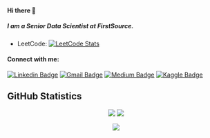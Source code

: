 #### Hi there 👋
##### I am a Senior Data Scientist at FirstSource.

- LeetCode: [![LeetCode Stats](https://leetcard.jacoblin.cool/pulkitmehtawork1985)](https://leetcode.com/pulkitmehtawork1985/)

#### Connect with me:

[![Linkedin Badge](https://img.shields.io/badge/-LinkedIn-blue?style=flat-square&logo=Linkedin&logoColor=white&link=https://www.linkedin.com/in/pulkitmehta1985/)](https://www.linkedin.com/in/pulkitmehta1985/)
[![Gmail Badge](https://img.shields.io/badge/-Gmail-c14438?style=flat-square&logo=Gmail&logoColor=white&link=mailto:pulkitmehtawork1985@gmail.com)](mailto:pulkitmehtawork1985@gmail.com)
[![Medium Badge](https://img.shields.io/badge/-Medium-000000?style=flat-square&labelColor=000000&logo=medium&logoColor=white&link=https://medium.com/@pulkitmehtawork1985)](https://medium.com/@pulkitmehtawork1985)
[![Kaggle Badge](https://img.shields.io/badge/-Kaggle-20BEFF?style=flat-square&logo=Kaggle&logoColor=white&link=https://www.kaggle.com/pulkitmehtawork1985)](https://www.kaggle.com/pulkitmehtawork1985) 


## GitHub Statistics

<p align = "center">
  <img src = "https://github-readme-stats.vercel.app/api?username=pulkitmehtawork&hide=prs&show_icons=true&count_private=true&title_color=fff&icon_color=79ff97&bg_color=151515&theme=tokyonight&line_height=40">
  <img src = "https://github-readme-stats.vercel.app/api/top-langs/?username=pulkitmehtawork&hide=css,java,html&title_color=fff&bg_color=151515&theme=tokyonight">
</p>


<p align='center'>
  <img align='center' src="https://visitor-badge.glitch.me/badge?page_id=pulkitmehtawork.visitor-badge">
<p/>
